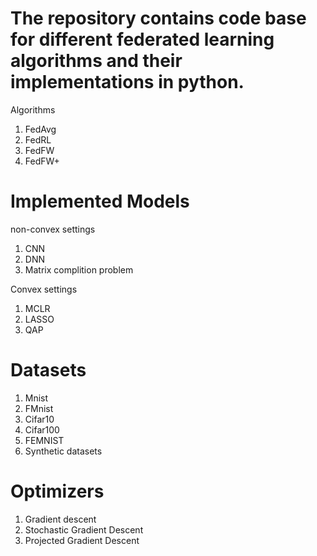 # The repository contains code base for different federated learning algorithms and their implementations in python. 

Algorithms
1) FedAvg
2) FedRL 
3) FedFW
4) FedFW+

# Implemented Models
non-convex settings
1) CNN
2) DNN
3) Matrix complition problem

Convex settings
1) MCLR
2) LASSO
3) QAP

# Datasets
1) Mnist
2) FMnist
3) Cifar10
4) Cifar100 
5) FEMNIST 
4) Synthetic datasets 


# Optimizers

1) Gradient descent
2) Stochastic Gradient Descent
3) Projected Gradient Descent